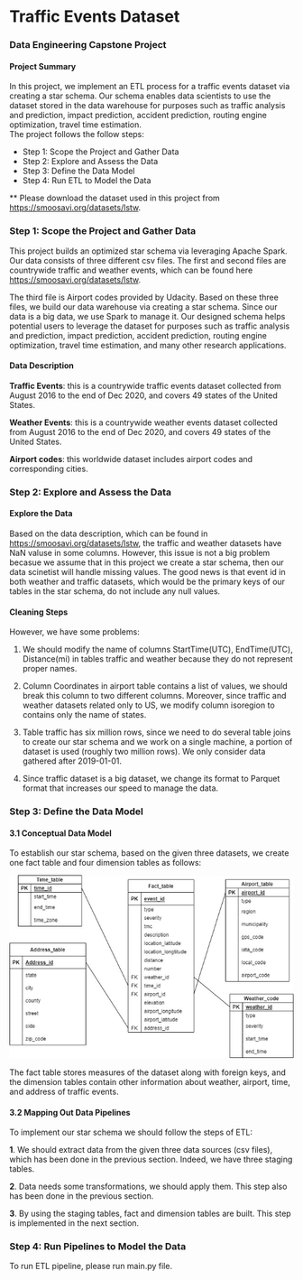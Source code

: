 # Traffic Events Dataset
### Data Engineering Capstone Project

#### Project Summary
In this project, we implement an ETL process for a traffic events dataset via creating a star schema. Our schema enables data scientists to use the dataset stored in 
the data warehouse for purposes such as traffic analysis and prediction, impact prediction, accident prediction, routing engine optimization, travel time estimation.   
The project follows the follow steps:
* Step 1: Scope the Project and Gather Data
* Step 2: Explore and Assess the Data
* Step 3: Define the Data Model
* Step 4: Run ETL to Model the Data

** Please download the dataset used in this project from https://smoosavi.org/datasets/lstw.

### Step 1: Scope the Project and Gather Data

This project builds an optimized star schema via 
leveraging Apache Spark. Our data consists of three 
different csv files. 
The first and second files are countrywide traffic 
and weather events, which can be found here https://smoosavi.org/datasets/lstw.

The third file is Airport codes provided by Udacity. 
Based on these three files, we build our data warehouse 
via creating a star schema. Since our data is a big data,
 we use Spark to manage it. Our designed schema
  helps potential users to leverage the dataset for 
 purposes such as traffic analysis and prediction, 
impact prediction, accident prediction, routing engine optimization, 
travel time estimation, and many other research applications.

#### Data Description

**Traffic Events**: this is a countrywide traffic events dataset 
collected from August 2016 to the end of Dec 2020, and covers 49 
states of the United States.

**Weather Events**: this is a countrywide weather events dataset 
collected from August 2016 to the end of Dec 2020, and covers 49 
states of the United States.

**Airport codes**: this worldwide dataset includes airport codes
 and corresponding cities.
 
 ### Step 2: Explore and Assess the Data
#### Explore the Data 
Based on the data description, which can be found in https://smoosavi.org/datasets/lstw, the traffic and weather datasets have NaN valuse in some columns. However, this issue is not a big problem becasue we assume that in this project we create a star schema, then our data scinetist will handle missing values. The good news is that event id in both weather and traffic datasets, which would be the primary keys of our tables in the star schema, do not include any null values. 

#### Cleaning Steps
However, we have some problems:

1. We should modify the name of columns StartTime(UTC), EndTime(UTC), Distance(mi) in tables traffic and weather because they do not represent proper names. 

2. Column Coordinates in airport table contains a list of values, we should break this column to two different columns. Moreover, since traffic and weather datasets related only to US, we modify column isoregion to contains only the name of states. 

3. Table traffic has six million rows, since we need to do several table joins to create our star schema and we work on a single machine, a portion of dataset is used (roughly two million rows). We only consider data gathered after 2019-01-01.  

4. Since traffic dataset is a big dataset, we change its format to Parquet format that increases our speed to manage the data. 
### Step 3: Define the Data Model
#### 3.1 Conceptual Data Model

To establish our star schema, based on the given three datasets, we create one fact table and four dimension tables as follows: 

![Star Schema](schema.jpg)

The fact table stores measures of the dataset along with foreign keys, and the dimension tables contain other information about weather, airport, time, and address of traffic events. 

#### 3.2 Mapping Out Data Pipelines
To implement our star schema we should follow the steps of ETL:

**1**. We should extract data from the given three data sources (csv files), which has been done in the previous section. Indeed, we have three staging tables. 

**2**. Data needs some transformations, we should apply them. This step also has been done in the previous section.

**3**. By using the staging tables, fact and dimension tables are built. This step is implemented in the next section. 
### Step 4: Run Pipelines to Model the Data 
To run ETL pipeline, please run main.py file. 